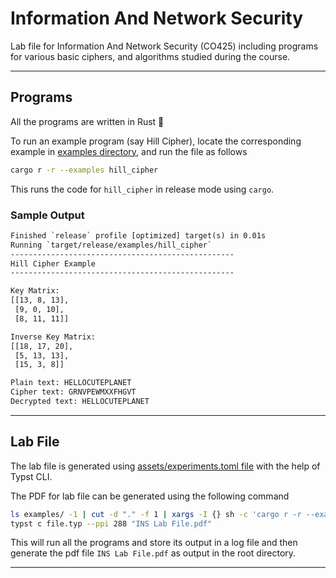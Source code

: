 # Information And Network Security

Lab file for Information And Network Security (CO425) including programs for various basic ciphers, and algorithms studied during the course.

---

## Programs

All the programs are written in Rust :crab:

To run an example program (say Hill Cipher), locate the corresponding example in [examples directory](examples/), and run the file as follows

```bash
cargo r -r --examples hill_cipher
```

This runs the code for `hill_cipher` in release mode using `cargo`.

### Sample Output

```txt
Finished `release` profile [optimized] target(s) in 0.01s
Running `target/release/examples/hill_cipher`
--------------------------------------------------
Hill Cipher Example
--------------------------------------------------

Key Matrix:
[[13, 8, 13],
 [9, 0, 10],
 [8, 11, 11]]

Inverse Key Matrix:
[[18, 17, 20],
 [5, 13, 13],
 [15, 3, 8]]

Plain text: HELLOCUTEPLANET
Cipher text: GRNVPEWMXXFHGVT
Decrypted text: HELLOCUTEPLANET
```

---

## Lab File

The lab file is generated using [assets/experiments.toml file](assets/experiments.toml) with the help of Typst CLI.

The PDF for lab file can be generated using the following command

```bash
ls examples/ -1 | cut -d "." -f 1 | xargs -I {} sh -c 'cargo r -r --example {} > {}.log 2>&1'
typst c file.typ --ppi 288 "INS Lab File.pdf"
```

This will run all the programs and store its output in a log file and then generate the pdf file `INS Lab File.pdf` as output in the root directory.

---
